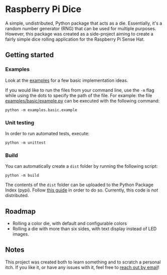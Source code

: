 # Raspberry Pi Dice

A simple, undistributed, Python package that acts as a die.
Essentially, it's a random number generator (RNG) that can be used for multiple purposes. However, this package was created as a side-project aiming to create a fairly simple dice rolling application for the Raspberry Pi Sense Hat.

## Getting started

### Examples

Look at the [examples](examples/) for a few basic implementation ideas.

If you would like to run the files from your command line, use the `-m` flag while using the dots to specify the path of the file.
For example: the file [examples/basic/example.py](examples/basic/example.py) can be executed with the following command:

```
python -m examples.basic.example
```

### Unit testing

In order to run automated tests, execute:

```
python -m unittest
```

### Build

You can automatically create a `dist` folder by running the following script:

```
python -m build
```

The contents of the `dist` folder can be uploaded to the Python Package Index (pypi). Follow [this guide](https://packaging.python.org/en/latest/tutorials/packaging-projects/#uploading-the-distribution-archives) in order to do so. Currently, this code is _not_ distributed.

## Roadmap

- Rolling a color die, with default and configurable colors
- Rolling a die with more than six sides, with text display instead of LED images.

## Notes

This project was created both to learn something and to scratch a personal itch. If you like it, or have any issues with it, feel free to [reach out by email](mailto:info@frisfruitig.com)!